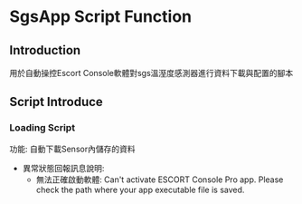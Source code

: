 # SgsApp Script Function
## Introduction
用於自動操控Escort Console軟體對sgs溫溼度感測器進行資料下載與配置的腳本
## Script Introduce
### Loading Script
功能: 自動下載Sensor內儲存的資料
* 異常狀態回報訊息說明:
  * 無法正確啟動軟體: Can't activate ESCORT Console Pro app. Please check the path where your app executable file is saved.

